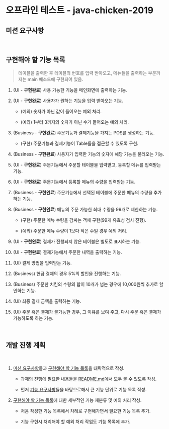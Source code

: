 # 오프라인 테스트 - java-chicken-2019

## 미션 요구사항

<br>

## 구현해야 할 기능 목록

> 테이블을 출력한 후 테이블의 번호를 입력 받아오고, 메뉴들을 출력하는 부분까지는 main 메소드에 구현되어 있음.

1. (UI - **구현완료**) 사용 가능한 기능을 메인화면에 출력하는 기능.

2. (UI - **구현완료**) 사용자가 원하는 기능을 입력 받아오는 기능.

   - (예외) 숫자가 아닌 값이 들어오는 예외 처리.

   - (예외) 1부터 3까지의 숫자가 아닌 수가 들어오는 예외 처리.

3. (Business - **구현완료**) 주문기능과 결제기능을 가지는 POS를 생성하는 기능.

   - (구현) 주문기능과 결제기능이 Table들을 접근할 수 있도록 구현.

4. (Business - **구현완료**) 사용자가 입력한 기능의 숫자에 해당 기능을 불러오는 기능.

5. (UI - **구현완료**) 주문기능에서 주문할 테이블을 입력받고, 등록할 메뉴를 입력받는 기능.

6. (UI - **구현완료**) 주문기능에서 등록할 메뉴의 수량을 입력받는 기능.

7. (Business - **구현완료**) 주문기능에서 선택된 테이블에 주문한 메뉴의 수량을 추가하는 기능.

8. (Business - **구현완료**) 메뉴의 주문 가능한 최대 수량을 99개로 제한하는 기능.

   - (구현) 주문한 메뉴 수량을 감싸는 객체 구현(99개 유효성 검사 진행).

   - (예외) 주문한 메뉴 수량이 1보다 작은 수일 경우 예외 처리.

9. (UI - **구현완료**) 결제가 진행되지 않은 테이블은 별도로 표시하는 기능.

10. (UI - **구현완료**) 결제기능에서 주문한 내역을 출력하는 기능.

11. (UI) 결제 방법을 입력받는 기능.

12. (Business) 현금 결제의 경우 5%의 할인을 진행하는 기능.

13. (Business) 주문한 치킨의 수량의 합이 10개가 넘는 경우에 10,000원씩 추가로 할인하는 기능.

14. (UI) 최종 결제 금액을 출력하는 기능.

15. (UI) 주문 혹은 결제가 불가능한 경우, 그 이유를 보여 주고, 다시 주문 혹은 결제가 가능하도록 하는 기능.

<br>

## 개발 진행 계획

<br>

1. [미션 요구사항](##-미션-요구사항)들과 [구현해야 할 기능 목록](##-구현해야-할-기능-목록)을 대략적으로 작성.

   - 과제의 진행에 필요한 내용들을 [README.md](/README.md)에서 모두 볼 수 있도록 작성.

   - 먼저 [기능 요구사항](###-기능-요구사항)들을 바탕으로해서 큰 기능 단위로 기능 목록 작성.

2. [구현해야 할 기능 목록](##-구현해야-할-기능-목록)에 대한 세부적인 기능 재분류 및 예외 처리 작성.

   - 처음 작성한 기능 목록에서 차례로 구현해가면서 필요한 기능 목록 추가.

   - 기능 구현시 처리해야 할 예외 처리 작업도 기능 목록에 추가.
